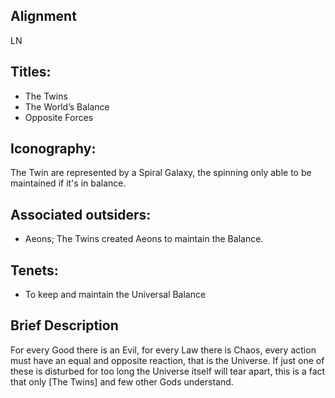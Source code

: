 ## Alignment
LN
## Titles: 
 - The Twins
 - The World’s Balance
 - Opposite Forces
## Iconography:
The Twin are represented by a Spiral Galaxy, the spinning only able to be maintained if it's in balance.
 
## Associated outsiders:
 - Aeons; The Twins created Aeons to maintain the Balance.
## Tenets:
 - To keep and maintain the Universal Balance
## Brief Description
For every Good there is an Evil, for every Law there is Chaos, every action must have an equal and opposite reaction, that is the Universe. If just one of these is disturbed for too long the Universe itself will tear apart, this is a fact that only [The Twins] and few other Gods understand.
